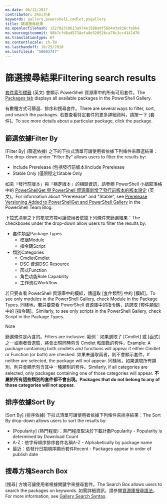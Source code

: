 ```yaml
---
ms.date: 06/12/2017
contributor: JKeithB
keywords: gallery,powershell,cmdlet,psgallery
title: 篩選搜尋結果
ms.openlocfilehash: 13270a310613a974e1588a9f56d443a936cfebb8
ms.sourcegitcommit: 98b7cfd8ad5718efa8e320526ca76c3cc4141d78
ms.translationtype: HT
ms.contentlocale: zh-TW
ms.lasthandoff: 10/25/2018
ms.locfileid: "50003747"
---
```

# <a name="filtering-search-results"></a><span data-ttu-id="30b81-103">篩選搜尋結果</span><span class="sxs-lookup"><span data-stu-id="30b81-103">Filtering search results</span></span>

<span data-ttu-id="30b81-104">[套件索引標籤](https://www.powershellgallery.com/packages) \(英文\) 會顯示 PowerShell 資源庫中的所有可用套件。</span><span class="sxs-lookup"><span data-stu-id="30b81-104">The [Packages tab](https://www.powershellgallery.com/packages) displays all available packages in the PowerShell Gallery.</span></span>

<span data-ttu-id="30b81-105">有數種方式可篩選、排序和搜尋套件。</span><span class="sxs-lookup"><span data-stu-id="30b81-105">There are several ways to filter, sort, and search the packages.</span></span>
<span data-ttu-id="30b81-106">若要查看特定套件的更多詳細資料，請按一下 [套件]。</span><span class="sxs-lookup"><span data-stu-id="30b81-106">To see more details about a particular package, click the package.</span></span>

## <a name="filter-by"></a><span data-ttu-id="30b81-107">篩選依據</span><span class="sxs-lookup"><span data-stu-id="30b81-107">Filter By</span></span>

<span data-ttu-id="30b81-108">[Filter By] \(篩選依據\) 之下的下拉式清單可讓使用者依據下列條件來篩選結果：</span><span class="sxs-lookup"><span data-stu-id="30b81-108">The drop-down under "Filter By" allows users to filter the results by:</span></span>
- <span data-ttu-id="30b81-109">Include Prerelease (包括發行前版本)</span><span class="sxs-lookup"><span data-stu-id="30b81-109">Include Prerelease</span></span>
- <span data-ttu-id="30b81-110">Stable Only (僅限穩定)</span><span class="sxs-lookup"><span data-stu-id="30b81-110">Stable Only</span></span>

<span data-ttu-id="30b81-111">如需「發行前版本」與「穩定版本」的相關資訊，請參閱 PowerShell 小組部落格中的 [PowerShellGet 與 PowerShell 資源庫新增了發行前版本的版本設定](https://blogs.msdn.microsoft.com/powershell/2017/12/05/prerelease-versioning-added-to-powershellget-and-powershell-gallery/) \(英文\)。</span><span class="sxs-lookup"><span data-stu-id="30b81-111">For information about "Prerelease" and "Stable", see [Prerelease Versioning Added to PowerShellGet and PowerShell Gallery](https://blogs.msdn.microsoft.com/powershell/2017/12/05/prerelease-versioning-added-to-powershellget-and-powershell-gallery/) in the PowerShell Team Blog.</span></span>

<span data-ttu-id="30b81-112">下拉式清單之下的核取方塊可讓使用者依據下列條件來篩選結果：</span><span class="sxs-lookup"><span data-stu-id="30b81-112">The checkboxes under the drop-down allow users to filter the results by:</span></span>
- <span data-ttu-id="30b81-113">套件類型</span><span class="sxs-lookup"><span data-stu-id="30b81-113">Package Types</span></span>
  - <span data-ttu-id="30b81-114">模組</span><span class="sxs-lookup"><span data-stu-id="30b81-114">Module</span></span>
  - <span data-ttu-id="30b81-115">指令碼</span><span class="sxs-lookup"><span data-stu-id="30b81-115">Script</span></span>
- <span data-ttu-id="30b81-116">類別</span><span class="sxs-lookup"><span data-stu-id="30b81-116">Categories</span></span>
  - <span data-ttu-id="30b81-117">Cmdlet</span><span class="sxs-lookup"><span data-stu-id="30b81-117">Cmdlet</span></span>
  - <span data-ttu-id="30b81-118">DSC 資源</span><span class="sxs-lookup"><span data-stu-id="30b81-118">DSC Resource</span></span>
  - <span data-ttu-id="30b81-119">函式</span><span class="sxs-lookup"><span data-stu-id="30b81-119">Function</span></span>
  - <span data-ttu-id="30b81-120">角色功能</span><span class="sxs-lookup"><span data-stu-id="30b81-120">Role Capability</span></span>
  - <span data-ttu-id="30b81-121">工作流程</span><span class="sxs-lookup"><span data-stu-id="30b81-121">Workflow</span></span>

<span data-ttu-id="30b81-122">若只要查看 PowerShell 資源庫中的模組，請選取 [套件類型] 中的 [模組]。</span><span class="sxs-lookup"><span data-stu-id="30b81-122">To see only modules in the PowerShell Gallery, check Module in the Package Types.</span></span>
<span data-ttu-id="30b81-123">同樣地，若只要查看 PowerShell 資源庫中的指令碼，請選取 [套件類型] 中的 [指令碼]。</span><span class="sxs-lookup"><span data-stu-id="30b81-123">Similarly, to see only scripts in the PowerShell Gallery, check Script in the Package Types.</span></span>

> [!NOTE]
> <span data-ttu-id="30b81-124">篩選條件是內含的。</span><span class="sxs-lookup"><span data-stu-id="30b81-124">Filters are inclusive.</span></span>
> <span data-ttu-id="30b81-125">範例︰如果選取了 [Cmdlet] 或 [函式] 之一或兩者皆選取，將會出現同時包含 Cmdlet 和函數的套件。</span><span class="sxs-lookup"><span data-stu-id="30b81-125">Example: A package containing both cmdlets and functions will appear if either Cmdlet or Function (or both) are checked.</span></span>
> <span data-ttu-id="30b81-126">如果未選取兩者，則不會顯示套件。</span><span class="sxs-lookup"><span data-stu-id="30b81-126">If neither are selected, the package will not appear.</span></span>
> <span data-ttu-id="30b81-127">同樣地，如果選取所有類別，則只會顯示包含其中一種類別的套件。</span><span class="sxs-lookup"><span data-stu-id="30b81-127">Similarly, if all categories are selected, only packages containing one of those categories will appear.</span></span>
> <span data-ttu-id="30b81-128">**不屬於所有這些類別的套件都不會出現。**</span><span class="sxs-lookup"><span data-stu-id="30b81-128">**Packages that do not belong to any of those categories will not appear.**</span></span>

## <a name="sort-by"></a><span data-ttu-id="30b81-129">排序依據</span><span class="sxs-lookup"><span data-stu-id="30b81-129">Sort By</span></span>

<span data-ttu-id="30b81-130">[Sort By] \(排序依據\) 下拉式清單可讓使用者依據下列條件來排序結果︰</span><span class="sxs-lookup"><span data-stu-id="30b81-130">The Sort By drop-down allows users to sort the results by:</span></span>
- <span data-ttu-id="30b81-131">[Popularity] \(熱門程度\)：熱門程度取決於下載計數</span><span class="sxs-lookup"><span data-stu-id="30b81-131">Popularity - Popularity is determined by Download Count</span></span>
- <span data-ttu-id="30b81-132">A-Z：依字母順序排序套件名稱</span><span class="sxs-lookup"><span data-stu-id="30b81-132">A-Z - Alphabetically by package name</span></span>
- <span data-ttu-id="30b81-133">最近：依發行日期順序顯示套件</span><span class="sxs-lookup"><span data-stu-id="30b81-133">Recent - Packages appear in order of publish date</span></span>

## <a name="search-box"></a><span data-ttu-id="30b81-134">搜尋方塊</span><span class="sxs-lookup"><span data-stu-id="30b81-134">Search Box</span></span>

<span data-ttu-id="30b81-135">[搜尋] 方塊可讓使用者根據關鍵字來搜尋套件。</span><span class="sxs-lookup"><span data-stu-id="30b81-135">The Search Box allows users to search the packages on keywords.</span></span>
<span data-ttu-id="30b81-136">如需詳細資訊，請參閱[資源庫搜尋語法](search-syntax.md)。</span><span class="sxs-lookup"><span data-stu-id="30b81-136">For more information, see [Gallery Search Syntax](search-syntax.md).</span></span>
